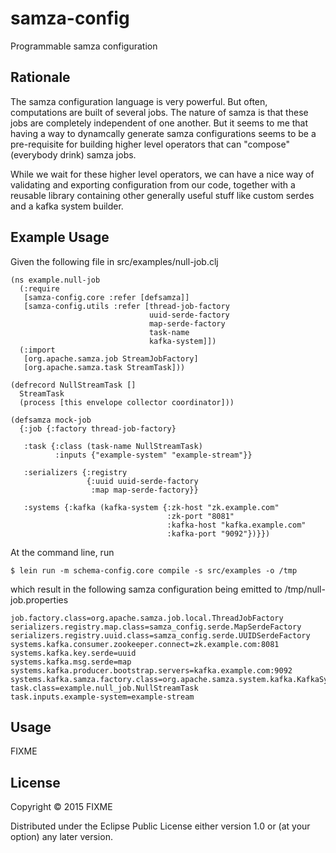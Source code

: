 # samza-config

Programmable samza configuration

## Rationale

The samza configuration language is very powerful. But often, computations
are built of several jobs. The nature of samza is that these jobs are
completely independent of one another. But it seems to me that having a way
to dynamcally generate samza configurations seems to be a pre-requisite for
building higher level operators that can "compose" (everybody drink) samza jobs.

While we wait for these higher level  operators, we can have a nice way of
validating and exporting configuration from our code, together with a reusable
library containing other generally useful stuff like custom serdes and a kafka
system builder.

## Example Usage

Given the following file in src/examples/null-job.clj

```
(ns example.null-job
  (:require
   [samza-config.core :refer [defsamza]]
   [samza-config.utils :refer [thread-job-factory
                               uuid-serde-factory
                               map-serde-factory
                               task-name
                               kafka-system]])
  (:import
   [org.apache.samza.job StreamJobFactory]
   [org.apache.samza.task StreamTask]))

(defrecord NullStreamTask []
  StreamTask
  (process [this envelope collector coordinator]))

(defsamza mock-job
  {:job {:factory thread-job-factory}

   :task {:class (task-name NullStreamTask)
          :inputs {"example-system" "example-stream"}}

   :serializers {:registry
                 {:uuid uuid-serde-factory
                  :map map-serde-factory}}

   :systems {:kafka (kafka-system {:zk-host "zk.example.com"
                                   :zk-port "8081"
                                   :kafka-host "kafka.example.com"
                                   :kafka-port "9092"})}})
```

At the command line, run

```
$ lein run -m schema-config.core compile -s src/examples -o /tmp
```

which result in the following samza configuration being emitted to /tmp/null-job.properties

```
job.factory.class=org.apache.samza.job.local.ThreadJobFactory
serializers.registry.map.class=samza_config.serde.MapSerdeFactory
serializers.registry.uuid.class=samza_config.serde.UUIDSerdeFactory
systems.kafka.consumer.zookeeper.connect=zk.example.com:8081
systems.kafka.key.serde=uuid
systems.kafka.msg.serde=map
systems.kafka.producer.bootstrap.servers=kafka.example.com:9092
systems.kafka.samza.factory.class=org.apache.samza.system.kafka.KafkaSystemFactory
task.class=example.null_job.NullStreamTask
task.inputs.example-system=example-stream
```

## Usage



FIXME

## License

Copyright © 2015 FIXME

Distributed under the Eclipse Public License either version 1.0 or (at
your option) any later version.
